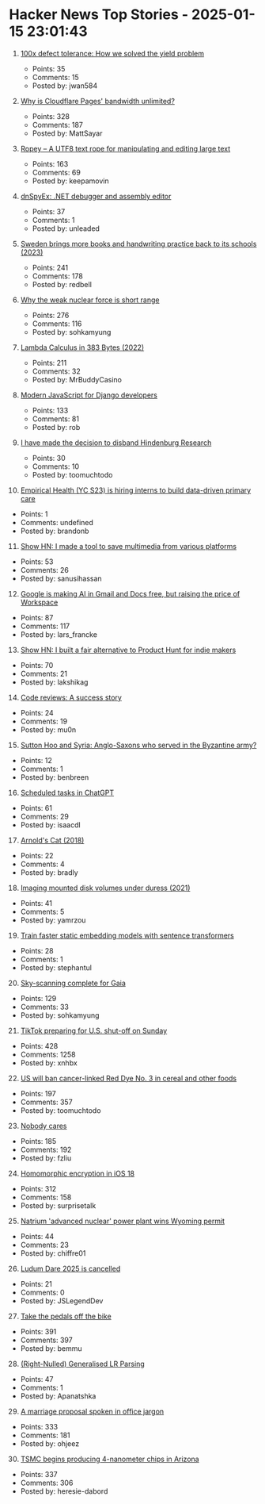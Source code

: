 # Hacker News Top Stories - 2025-01-15 23:01:43

1. [100x defect tolerance: How we solved the yield problem](https://cerebras.ai/blog/100x-defect-tolerance-how-cerebras-solved-the-yield-problem)
   - Points: 35
   - Comments: 15
   - Posted by: jwan584

2. [Why is Cloudflare Pages' bandwidth unlimited?](https://mattsayar.com/why-does-cloudflare-pages-have-such-a-generous-free-tier/)
   - Points: 328
   - Comments: 187
   - Posted by: MattSayar

3. [Ropey – A UTF8 text rope for manipulating and editing large text](https://github.com/cessen/ropey)
   - Points: 163
   - Comments: 69
   - Posted by: keepamovin

4. [dnSpyEx: .NET debugger and assembly editor](https://github.com/dnSpyEx/dnSpy)
   - Points: 37
   - Comments: 1
   - Posted by: unleaded

5. [Sweden brings more books and handwriting practice back to its schools (2023)](https://apnews.com/article/sweden-digital-education-backlash-reading-writing-1dd964c628f76361c43dbf3964f7dbf4)
   - Points: 241
   - Comments: 178
   - Posted by: redbell

6. [Why the weak nuclear force is short range](https://profmattstrassler.com/articles-and-posts/particle-physics-basics/the-astonishing-standard-model/why-the-weak-nuclear-force-is-short-range/)
   - Points: 276
   - Comments: 116
   - Posted by: sohkamyung

7. [Lambda Calculus in 383 Bytes (2022)](https://justine.lol/lambda/)
   - Points: 211
   - Comments: 32
   - Posted by: MrBuddyCasino

8. [Modern JavaScript for Django developers](https://www.saaspegasus.com/guides/modern-javascript-for-django-developers/)
   - Points: 133
   - Comments: 81
   - Posted by: rob

9. [I have made the decision to disband Hindenburg Research](https://hindenburgresearch.com/gratitude/)
   - Points: 30
   - Comments: 10
   - Posted by: toomuchtodo

10. [Empirical Health (YC S23) is hiring interns to build data-driven primary care](https://www.ycombinator.com/companies/empirical-health/jobs/BQlfWbt-software-engineer-intern-summer-2025)
   - Points: 1
   - Comments: undefined
   - Posted by: brandonb

11. [Show HN: I made a tool to save multimedia from various platforms](https://www.saveplays.com/)
   - Points: 53
   - Comments: 26
   - Posted by: sanusihassan

12. [Google is making AI in Gmail and Docs free, but raising the price of Workspace](https://www.theverge.com/2025/1/15/24343794/google-workspace-ai-features-free)
   - Points: 87
   - Comments: 117
   - Posted by: lars_francke

13. [Show HN: I built a fair alternative to Product Hunt for indie makers](undefined)
   - Points: 70
   - Comments: 21
   - Posted by: lakshikag

14. [Code reviews: A success story](https://blogsystem5.substack.com/p/code-reviews-a-success-story)
   - Points: 24
   - Comments: 19
   - Posted by: mu0n

15. [Sutton Hoo and Syria: Anglo-Saxons who served in the Byzantine army?](https://academic.oup.com/ehr/advance-article/doi/10.1093/ehr/ceae213/7941799)
   - Points: 12
   - Comments: 1
   - Posted by: benbreen

16. [Scheduled tasks in ChatGPT](https://help.openai.com/en/articles/10291617-scheduled-tasks-in-chatgpt)
   - Points: 61
   - Comments: 29
   - Posted by: isaacdl

17. [Arnold's Cat (2018)](http://gerdbreitenbach.de/arnold_cat/cat.html)
   - Points: 22
   - Comments: 4
   - Posted by: bradly

18. [Imaging mounted disk volumes under duress (2021)](https://blog.benjojo.co.uk/post/imaging-mounted-disk-volumes-live)
   - Points: 41
   - Comments: 5
   - Posted by: yamrzou

19. [Train faster static embedding models with sentence transformers](https://huggingface.co/blog/static-embeddings)
   - Points: 28
   - Comments: 1
   - Posted by: stephantul

20. [Sky-scanning complete for Gaia](https://www.esa.int/ESA_Multimedia/Images/2025/01/Sky-scanning_complete_for_Gaia)
   - Points: 129
   - Comments: 33
   - Posted by: sohkamyung

21. [TikTok preparing for U.S. shut-off on Sunday](https://www.reuters.com/technology/tiktok-preparing-us-shut-off-sunday-information-reports-2025-01-15/)
   - Points: 428
   - Comments: 1258
   - Posted by: xnhbx

22. [US will ban cancer-linked Red Dye No. 3 in cereal and other foods](https://www.bloomberg.com/news/articles/2025-01-15/us-fda-to-ban-red-dye-no-3-rfk-went-after-due-to-cancer-link)
   - Points: 197
   - Comments: 357
   - Posted by: toomuchtodo

23. [Nobody cares](https://grantslatton.com/nobody-cares)
   - Points: 185
   - Comments: 192
   - Posted by: fzliu

24. [Homomorphic encryption in iOS 18](https://boehs.org/node/homomorphic-encryption)
   - Points: 312
   - Comments: 158
   - Posted by: surprisetalk

25. [Natrium 'advanced nuclear' power plant wins Wyoming permit](https://wyofile.com/natrium-advanced-nuclear-power-plant-wins-wyoming-permit/)
   - Points: 44
   - Comments: 23
   - Posted by: chiffre01

26. [Ludum Dare 2025 is cancelled](https://ludumdare.com/news/taking-a-break/)
   - Points: 21
   - Comments: 0
   - Posted by: JSLegendDev

27. [Take the pedals off the bike](https://www.fortressofdoors.com/take-the-pedals-off-the-bike/)
   - Points: 391
   - Comments: 397
   - Posted by: bemmu

28. [(Right-Nulled) Generalised LR Parsing](https://blog.jeffsmits.net/generalised-lr-parsing/)
   - Points: 47
   - Comments: 1
   - Posted by: Apanatshka

29. [A marriage proposal spoken in office jargon](https://www.mcsweeneys.net/articles/a-marriage-proposal-spoken-entirely-in-office-jargon)
   - Points: 333
   - Comments: 181
   - Posted by: ohjeez

30. [TSMC begins producing 4-nanometer chips in Arizona](https://www.reuters.com/technology/tsmc-begins-producing-4-nanometer-chips-arizona-raimondo-says-2025-01-10/)
   - Points: 337
   - Comments: 306
   - Posted by: heresie-dabord

